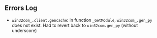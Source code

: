 ## Errors Log
- `win32com_.client.gencache`: In function `_GetModule`, `win32com_.gen_py` does not exist. Had to revert back to `win32com.gen_py` (without underscore)